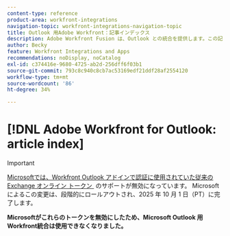```yaml
---
content-type: reference
product-area: workfront-integrations
navigation-topic: workfront-integrations-navigation-topic
title: Outlook 用Adobe Workfront：記事インデックス
description: Adobe Workfront Fusion は、Outlook との統合を提供します。この記事では、この統合のインストールと設定の手順、および日常業務での使用方法について説明します。
author: Becky
feature: Workfront Integrations and Apps
recommendations: noDisplay, noCatalog
exl-id: c374416e-9680-4725-ab2d-256dff6f03b1
source-git-commit: 793c8c940c8cb7ac53169edf21ddf28af2554120
workflow-type: tm+mt
source-wordcount: '86'
ht-degree: 34%

---
```


# [!DNL Adobe Workfront for Outlook: article index]

<!-- Audited: 5/2025 -->

>[!IMPORTANT]
>
>[Microsoftでは、Workfront Outlook アドインで認証に使用されていた従来の Exchange オンライン トークン &#x200B;](https://learn.microsoft.com/en-us/office/dev/add-ins/outlook/faq-nested-app-auth-outlook-legacy-tokens) のサポートが無効になっています。 Microsoftによるこの変更は、段階的にロールアウトされ、2025 年 10 月 1 日（PT）に完了します。
>
>**Microsoftがこれらのトークンを無効にしたため、Microsoft Outlook 用Workfront統合は使用できなくなりました。**
